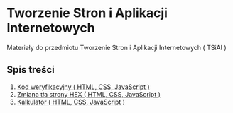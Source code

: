 # Tworzenie Stron i Aplikacji Internetowych

Materiały do przedmiotu Tworzenie Stron i Aplikacji Internetowych ( TSiAI )

## Spis treści

1. [Kod weryfikacyjny ( HTML, CSS, JavaScript )](./Kod%20weryfikacyjny)
2. [Zmiana tła strony HEX ( HTML, CSS, JavaScript )](./Zmiana%20koloru%20tła%20w%20HEX/)
3. [Kalkulator ( HTML, CSS, JavaScript )](./Kalkulator/)
